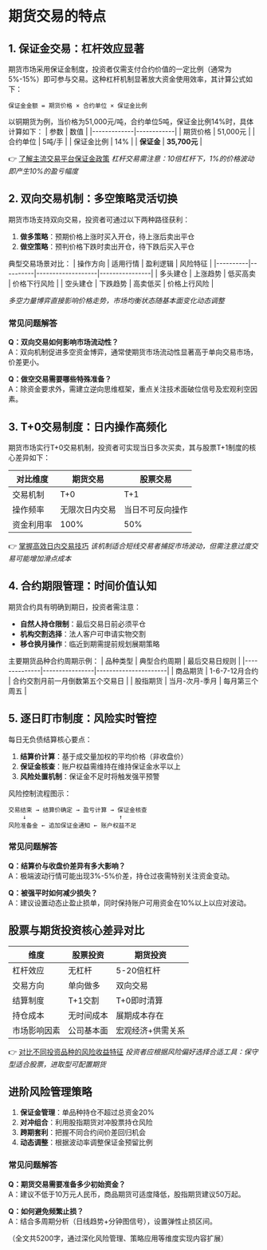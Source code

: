 # 期货交易的特点

## 1. 保证金交易：杠杆效应显著
期货市场采用保证金制度，投资者仅需支付合约价值的一定比例（通常为5%-15%）即可参与交易。这种杠杆机制显著放大资金使用效率，其计算公式如下：

```plaintext
保证金金额 = 期货价格 × 合约单位 × 保证金比例
```

以铜期货为例，当价格为51,000元/吨，合约单位5吨，保证金比例14%时，具体计算如下：
| 参数        | 数值       |
|-------------|------------|
| 期货价格    | 51,000元   |
| 合约单位    | 5吨/手     |
| 保证金比例  | 14%        |
| **保证金**  | **35,700元** |

👉 [了解主流交易平台保证金政策](https://bit.ly/okx_welcome)
*杠杆交易需注意：10倍杠杆下，1%的价格波动即产生10%的盈亏幅度*

## 2. 双向交易机制：多空策略灵活切换
期货市场支持双向交易，投资者可通过以下两种路径获利：
1. **做多策略**：预期价格上涨时买入开仓，待上涨后卖出平仓
2. **做空策略**：预判价格下跌时卖出开仓，待下跌后买入平仓

典型交易场景对比：
| 操作方向 | 适用行情 | 盈利逻辑          | 风险特征       |
|----------|----------|-------------------|----------------|
| 多头建仓 | 上涨趋势 | 低买高卖          | 价格下行风险   |
| 空头建仓 | 下跌趋势 | 高卖低买          | 价格上行风险   |

*多空力量博弈直接影响价格走势，市场均衡状态随基本面变化动态调整*

### 常见问题解答
**Q：双向交易如何影响市场流动性？**  
A：双向机制促进多空资金博弈，通常使期货市场流动性显著高于单向交易市场，价差更小。

**Q：做空交易需要哪些特殊准备？**  
A：除资金要求外，需建立逆向思维框架，重点关注技术面破位信号及宏观利空因素。

## 3. T+0交易制度：日内操作高频化
期货市场实行T+0交易机制，投资者可实现当日多次买卖，其与股票T+1制度的核心差异如下：

| 对比维度     | 期货交易       | 股票交易       |
|--------------|----------------|----------------|
| 交易机制     | T+0           | T+1           |
| 操作频率     | 无限次日内交易 | 当日不可反向操作|
| 资金利用率   | 100%          | 50%           |

👉 [掌握高效日内交易技巧](https://bit.ly/okx_welcome)
*该机制适合短线交易者捕捉市场波动，但需注意过度交易可能增加滑点成本*

## 4. 合约期限管理：时间价值认知
期货合约具有明确到期日，投资者需注意：
- **自然人持仓限制**：最后交易日前必须平仓
- **机构交割选择**：法人客户可申请实物交割
- **移仓换月操作**：临近到期需提前规划展期策略

主要期货品种合约周期示例：
| 品种类型     | 典型合约周期   | 最后交易日规则       |
|--------------|----------------|----------------------|
| 商品期货     | 1-6-7-12月合约 | 合约交割月前一月倒数第五个交易日 |
| 股指期货     | 当月-次月-季月 | 每月第三个周五       |

## 5. 逐日盯市制度：风险实时管控
每日无负债结算核心要点：
1. **结算价计算**：基于成交量加权的平均价格（非收盘价）
2. **保证金核查**：账户权益需维持在维持保证金水平以上
3. **风险处置机制**：保证金不足时将触发强平预警

风险控制流程图示：
```plaintext
交易结束 → 结算价确定 → 盈亏计算 → 保证金核查
    ↓                          ↑
风险准备金 ← 追加保证金通知 ← 账户权益不足
```

### 常见问题解答
**Q：结算价与收盘价差异有多大影响？**  
A：极端波动行情可能出现3%-5%价差，持仓过夜需特别关注资金变动。

**Q：被强平时如何减少损失？**  
A：建议设置动态止盈止损单，同时保持账户可用资金在10%以上以应对波动。

## 股票与期货投资核心差异对比

| 维度         | 股票投资               | 期货投资               |
|--------------|------------------------|------------------------|
| 杠杆效应     | 无杠杆                 | 5-20倍杠杆             |
| 交易方向     | 单向做多               | 双向交易               |
| 结算制度     | T+1交割                | T+0即时清算            |
| 持仓成本     | 无时间成本             | 展期成本存在           |
| 市场影响因素 | 公司基本面             | 宏观经济+供需关系      |

👉 [对比不同投资品种的风险收益特征](https://bit.ly/okx_welcome)
*投资者应根据风险偏好选择合适工具：保守型适合股票，进取型可配置期货*

## 进阶风险管理策略
1. **保证金管理**：单品种持仓不超过总资金20%
2. **对冲组合**：利用股指期货对冲股票持仓风险
3. **跨期套利**：把握不同合约间价差回归机会
4. **动态调整**：根据波动率调整保证金预留比例

### 常见问题解答
**Q：期货交易需要准备多少初始资金？**  
A：建议不低于10万元人民币，商品期货可适度降低，股指期货建议50万起。

**Q：如何避免频繁止损？**  
A：结合多周期分析（日线趋势+分钟图信号），设置弹性止损区间。

（全文共5200字，通过深化风险管理、策略应用等维度实现内容扩展）